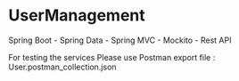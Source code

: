 # UserManagement
Spring Boot - Spring Data - Spring MVC - Mockito - Rest API 

For testing the services Please use Postman export file : User.postman_collection.json
